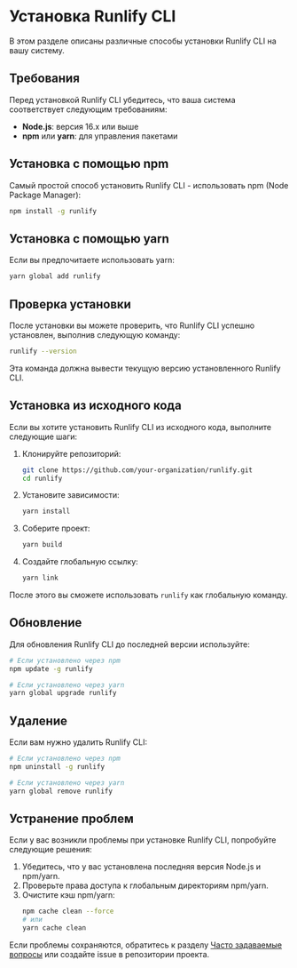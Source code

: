 # Установка Runlify CLI

В этом разделе описаны различные способы установки Runlify CLI на вашу систему.

## Требования

Перед установкой Runlify CLI убедитесь, что ваша система соответствует следующим требованиям:

- **Node.js**: версия 16.x или выше
- **npm** или **yarn**: для управления пакетами

## Установка с помощью npm

Самый простой способ установить Runlify CLI - использовать npm (Node Package Manager):

```bash
npm install -g runlify
```

## Установка с помощью yarn

Если вы предпочитаете использовать yarn:

```bash
yarn global add runlify
```

## Проверка установки

После установки вы можете проверить, что Runlify CLI успешно установлен, выполнив следующую команду:

```bash
runlify --version
```

Эта команда должна вывести текущую версию установленного Runlify CLI.

## Установка из исходного кода

Если вы хотите установить Runlify CLI из исходного кода, выполните следующие шаги:

1. Клонируйте репозиторий:
   ```bash
   git clone https://github.com/your-organization/runlify.git
   cd runlify
   ```

2. Установите зависимости:
   ```bash
   yarn install
   ```

3. Соберите проект:
   ```bash
   yarn build
   ```

4. Создайте глобальную ссылку:
   ```bash
   yarn link
   ```

После этого вы сможете использовать `runlify` как глобальную команду.

## Обновление

Для обновления Runlify CLI до последней версии используйте:

```bash
# Если установлено через npm
npm update -g runlify

# Если установлено через yarn
yarn global upgrade runlify
```

## Удаление

Если вам нужно удалить Runlify CLI:

```bash
# Если установлено через npm
npm uninstall -g runlify

# Если установлено через yarn
yarn global remove runlify
```

## Устранение проблем

Если у вас возникли проблемы при установке Runlify CLI, попробуйте следующие решения:

1. Убедитесь, что у вас установлена последняя версия Node.js и npm/yarn.
2. Проверьте права доступа к глобальным директориям npm/yarn.
3. Очистите кэш npm/yarn:
   ```bash
   npm cache clean --force
   # или
   yarn cache clean
   ```

Если проблемы сохраняются, обратитесь к разделу [Часто задаваемые вопросы](./11-faq.md) или создайте issue в репозитории проекта. 